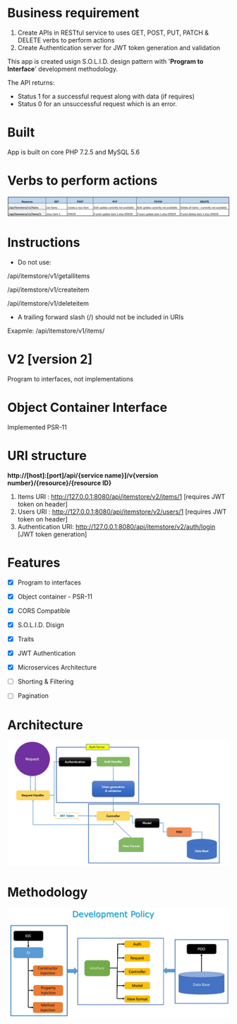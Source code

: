 # Business requirement

1. Create APIs in RESTful service to uses GET, POST, PUT, PATCH & DELETE verbs to perform actions
2. Create Authentication server for JWT token generation and validation

This app is created usign S.O.L.I.D. design pattern with '**Program to Interface**' development methodology. 

The API returns:
* Status 1 for a successful request along with data (if requires)
* Status 0 for an unsuccessful request which is an error.



# Built
App is built on core PHP 7.2.5 and MySQL 5.6


# Verbs to perform actions
![CURD_actions.jpg](./img/CURD_actions.jpg)


# Instructions 
* Do not use:
 
 /api/itemstore/v1/getallitems 
 
 /api/itemstore/v1/createitem
 
 /api/itemstore/v1/deleteitem
 
 * A trailing forward slash (/) should not be included in URIs

Exapmle: /api/itemstore/v1/items/       

# V2 [version 2]

Program to interfaces, not implementations


# Object Container Interface

Implemented PSR-11


# URI structure

**http://[host]:[port]/api/{service name}]/v{version number}/{resource}/{resource ID}**

1. Items URI         : http://127.0.0.1:8080/api/itemstore/v2/items/1    [requires JWT token on header]
2. Users URI         : http://127.0.0.1:8080/api/itemstore/v2/users/1    [requires JWT token on header]
3. Authentication URI: http://127.0.0.1:8080/api/itemstore/v2/auth/login [JWT token generation]


# Features

- [x] Program to interfaces
- [x] Object container - PSR-11
- [X] CORS Compatible
- [X] S.O.L.I.D. Disign
- [X] Traits
- [X] JWT Authentication
- [x] Microservices Architecture
- [ ] Shorting & Filtering
- [ ] Pagination


# Architecture

![auth_flow.jpg](./img/auth_flow.jpg)



# Methodology

![development_policy.jpg](./img/development_policy.jpg)

